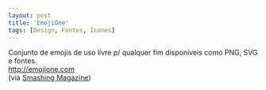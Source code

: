```yaml
---
layout: post
title: 'EmojiOne'
tags: [Design, Fontes, Ícones]
---
```


Conjunto de emojis de uso livre p/ qualquer fim disponíveis como PNG, SVG e fontes.<br>
<http://emojione.com><br>
(via [Smashing Magazine](https://www.smashingmagazine.com/2016/11/character-sets-encoding-emoji))
